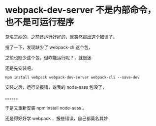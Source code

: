 # webpack-dev-server 不是内部命令，也不是可运行程序     

莫名其妙的，之前还运行好好的，就突然报出这个错误了。       

搜了一下，发现缺少了 webpack-cli 这个包，       

之前也缺少这个包，但咋能运行呢？，就很迷       

还是先安装吧，

```shell
npm install webpack webpack-dev-server webpack-cli --save-dev
```        

安装之后，运行又报错，说我的 node-sass 包没了，      

。。。。。。       

于是又重新安装 npm install node-sass  。       

还是得好好学 webpack ，报些错误，自己都莫名其妙